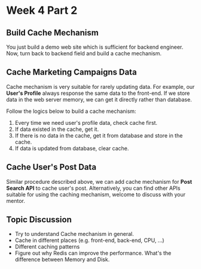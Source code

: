 # Week 4 Part 2

## Build Cache Mechanism

You just build a demo web site which is sufficient for backend engineer. Now, turn back to backend field and build a cache mechanism.

## Cache Marketing Campaigns Data

Cache mechanism is very suitable for rarely updating data. For example, our **User's Profile** always response the same data to the front-end. If we store data in the web server memory, we can get it directly rather than database.

Follow the logics below to build a cache mechanism:

1. Every time we need user's profile data, check cache first.
2. If data existed in the cache, get it.
3. If there is no data in the cache, get it from database and store in the cache.
4. If data is updated from database, clear cache.

## Cache User's Post Data

Similar procedure described above, we can add cache mechanism for **Post Search API** to cache user's post. Alternatively, you can find other APIs suitable for using the caching mechanism, welcome to discuss with your mentor.


## Topic Discussion

- Try to understand Cache mechanism in general.
- Cache in different places (e.g. front-end, back-end, CPU, ...)
- Different caching patterns
- Figure out why Redis can improve the performance. What's the difference between Memory and Disk.